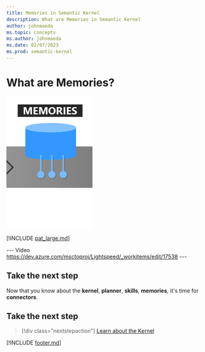 ```yaml
---
title: Memories in Semantic Kernel
description: What are Memories in Semantic Kernel
author: johnmaeda
ms.topic: concepts
ms.author: johnmaeda
ms.date: 02/07/2023
ms.prod: semantic-kernel
---
```


# What are Memories?

![](../media/memories.png)

[!INCLUDE [pat_large.md](../includes/pat_large.md)]

--- Video https://dev.azure.com/msctoproj/Lightspeed/_workitems/edit/17538 ---

## Take the next step

Now that you know about the **kernel**, **planner**, **skills**, **memories**, it's time for **connectors**.

## Take the next step

> [!div class="nextstepaction"]
> [Learn about the Kernel](kernel)

[!INCLUDE [footer.md](../includes/footer.md)]
